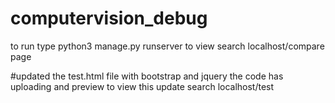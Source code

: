 # computervision_debug
to run type  python3 manage.py runserver
to view search localhost/compare page


#updated the test.html file with bootstrap and jquery the code has uploading and preview
to view this update search localhost/test 





